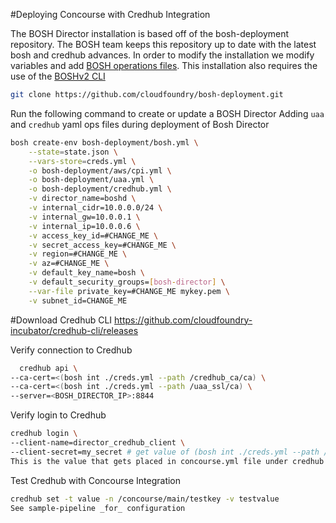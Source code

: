 #Deploying Concourse with Credhub Integration

The BOSH Director installation is based off of the bosh-deployment repository. The BOSH team keeps this repository up to date with the latest bosh and credhub advances. In order to modify the installation we modify variables and add [BOSH operations files](https://bosh.io/docs/cli-ops-files.html). This installation also requires the use of the [BOSHv2 CLI](https://bosh.io/docs/cli-v2.html)

```bash
git clone https://github.com/cloudfoundry/bosh-deployment.git
```

Run the following command to create or update a BOSH Director
Adding `uaa` and `credhub` yaml ops files during deployment of Bosh Director

```bash
bosh create-env bosh-deployment/bosh.yml \
    --state=state.json \
    --vars-store=creds.yml \
    -o bosh-deployment/aws/cpi.yml \
    -o bosh-deployment/uaa.yml \
    -o bosh-deployment/credhub.yml \
    -v director_name=boshd \
    -v internal_cidr=10.0.0.0/24 \
    -v internal_gw=10.0.0.1 \
    -v internal_ip=10.0.0.6 \
    -v access_key_id=#CHANGE_ME \
    -v secret_access_key=#CHANGE_ME \
    -v region=#CHANGE_ME \
    -v az=#CHANGE_ME \
    -v default_key_name=bosh \
    -v default_security_groups=[bosh-director] \
    --var-file private_key=#CHANGE_ME mykey.pem \
    -v subnet_id=CHANGE_ME
  ```

#Download Credhub CLI
https://github.com/cloudfoundry-incubator/credhub-cli/releases

Verify connection to Credhub
```bash
  credhub api \
--ca-cert=<(bosh int ./creds.yml --path /credhub_ca/ca) \
--ca-cert=<(bosh int ./creds.yml --path /uaa_ssl/ca) \
--server=<BOSH_DIRECTOR_IP>:8844
```

Verify login to Credhub
```bash
credhub login \
--client-name=director_credhub_client \
--client-secret=my_secret # get value of (bosh int ./creds.yml --path /uaa_clients_director_to_credhub)
This is the value that gets placed in concourse.yml file under credhub properties.
```

Test Credhub with Concourse Integration
```bash
credhub set -t value -n /concourse/main/testkey -v testvalue
See sample-pipeline _for_ configuration
```
